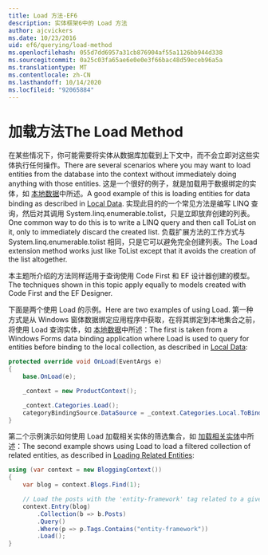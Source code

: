 ```yaml
---
title: Load 方法-EF6
description: 实体框架6中的 Load 方法
author: ajcvickers
ms.date: 10/23/2016
uid: ef6/querying/load-method
ms.openlocfilehash: 055d7dd6957a31cb876904af55a1126bb944d338
ms.sourcegitcommit: 0a25c03fa65ae6e0e0e3f66bac48d59eceb96a5a
ms.translationtype: MT
ms.contentlocale: zh-CN
ms.lasthandoff: 10/14/2020
ms.locfileid: "92065884"
---
```

# <a name="the-load-method"></a><span data-ttu-id="fceac-103">加载方法</span><span class="sxs-lookup"><span data-stu-id="fceac-103">The Load Method</span></span>
<span data-ttu-id="fceac-104">在某些情况下，你可能需要将实体从数据库加载到上下文中，而不会立即对这些实体执行任何操作。</span><span class="sxs-lookup"><span data-stu-id="fceac-104">There are several scenarios where you may want to load entities from the database into the context without immediately doing anything with those entities.</span></span> <span data-ttu-id="fceac-105">这是一个很好的例子，就是加载用于数据绑定的实体，如 [本地数据](xref:ef6/querying/local-data)中所述。</span><span class="sxs-lookup"><span data-stu-id="fceac-105">A good example of this is loading entities for data binding as described in [Local Data](xref:ef6/querying/local-data).</span></span> <span data-ttu-id="fceac-106">实现此目的的一个常见方法是编写 LINQ 查询，然后对其调用 System.linq.enumerable.tolist，只是立即放弃创建的列表。</span><span class="sxs-lookup"><span data-stu-id="fceac-106">One common way to do this is to write a LINQ query and then call ToList on it, only to immediately discard the created list.</span></span> <span data-ttu-id="fceac-107">负载扩展方法的工作方式与 System.linq.enumerable.tolist 相同，只是它可以避免完全创建列表。</span><span class="sxs-lookup"><span data-stu-id="fceac-107">The Load extension method works just like ToList except that it avoids the creation of the list altogether.</span></span>  

<span data-ttu-id="fceac-108">本主题所介绍的方法同样适用于查询使用 Code First 和 EF 设计器创建的模型。</span><span class="sxs-lookup"><span data-stu-id="fceac-108">The techniques shown in this topic apply equally to models created with Code First and the EF Designer.</span></span>  

<span data-ttu-id="fceac-109">下面是两个使用 Load 的示例。</span><span class="sxs-lookup"><span data-stu-id="fceac-109">Here are two examples of using Load.</span></span> <span data-ttu-id="fceac-110">第一种方式是从 Windows 窗体数据绑定应用程序中获取，在将其绑定到本地集合之前，将使用 Load 查询实体，如 [本地数据](xref:ef6/querying/local-data)中所述：</span><span class="sxs-lookup"><span data-stu-id="fceac-110">The first is taken from a Windows Forms data binding application where Load is used to query for entities before binding to the local collection, as described in [Local Data](xref:ef6/querying/local-data):</span></span>  

``` csharp
protected override void OnLoad(EventArgs e)
{
    base.OnLoad(e);

    _context = new ProductContext();

    _context.Categories.Load();
    categoryBindingSource.DataSource = _context.Categories.Local.ToBindingList();
}
```  

<span data-ttu-id="fceac-111">第二个示例演示如何使用 Load 加载相关实体的筛选集合，如 [加载相关实体](xref:ef6/querying/related-data)中所述：</span><span class="sxs-lookup"><span data-stu-id="fceac-111">The second example shows using Load to load a filtered collection of related entities, as described in [Loading Related Entities](xref:ef6/querying/related-data):</span></span>  

``` csharp
using (var context = new BloggingContext())
{
    var blog = context.Blogs.Find(1);

    // Load the posts with the 'entity-framework' tag related to a given blog
    context.Entry(blog)
        .Collection(b => b.Posts)
        .Query()
        .Where(p => p.Tags.Contains("entity-framework"))
        .Load();
}
```  
